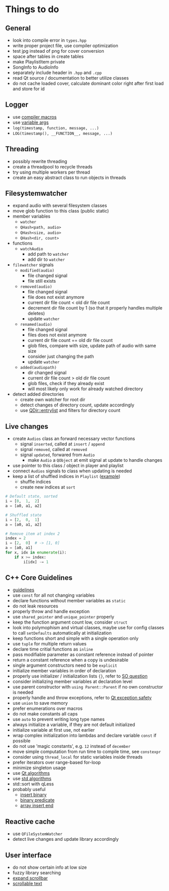 # Things to do

## General
- look into compile error in `types.hpp`
- write proper project file, use compiler optimization
- test jpg instead of png for cover conversion
- space after tables in create tables
- make PlaylistItem private
- SongInfo to AudioInfo
- separately include header in `.hpp` and `.cpp`
- read Qt source / documentation to better utilize classes
- do not cache loaded cover, calculate dominant color right after first load and store for id

## Logger
- use [compiler macros](https://stackoverflow.com/a/4434362)
- use [variable args](https://stackoverflow.com/a/679993)
- `log(timestamp, function, message, ...)`
- `LOG(timestamp(), __FUNCTION__, message, ...)`


## Threading
- possibly rewrite threading
- create a threadpool to recycle threads
- try using multiple workers per thread
- create an easy abstract class to run objects in threads

## Filesystemwatcher
- expand audio with several filesystem classes
- move glob function to this class (public static)
- member variables
    - `watcher`
    - `QHash<path, audio>`
    - `QHash<size, audio>`
    - `QHash<dir, count>`
- functions
    - `watchAudio`
        - add path to `watcher`
        - add dir to `watcher`
 - `filewatcher` signals
    - `modified(audio)`
        - file changed signal
        - file still exists
    - `removed(audio)`
        - file changed signal
        - file does not exist anymore
        - current dir file count < old dir file count
        - decrement dir file count by 1 (so that it properly handles multiple deletes)
        - update `watcher`
    - `renamed(audio)`
        - file changed signal
        - files does not exist anymore
        - current dir file count == old dir file count
        - glob files, compare with size, update path of audio with same size
        - consider just changing the path
        - update `watcher`
    - `added(audiopath)`
        - dir changed signal
        - current dir file count > old dir file count
        - glob files, check if they already exist
        - will most likely only work for already watched directory
- detect added directories
    - create own watcher for root dir
    - detect changes of directory count, update accordingly
    - use [QDir::entrylist](http://doc.qt.io/qt-5/qdir.html#entryList) and filters for directory count

## Live changes
- create `Audios` class an forward necessary vector functions
    - signal `inserted`, called at `insert` / `append`
    - signal `removed`, called at `removed`
    - signal `updated`, forwared from `Audio`
        - make `Audio` a `QObject` at emit signal at update to handle changes
- use pointer to this class / object in player and playlist
- connect `Audios` signals to class when updating is needed
- keep a list of shuffled indices in `Playlist` ([example](https://stackoverflow.com/a/16968081/7057528))
    - shuffle indices
    - create new indices at `sort`

```python
# Default state, sorted
i = [0,  1,  2]
a = [a0, a1, a2]

# Shuffled state
i = [2,  0,  1]
a = [a0, a1, a2]

# Remove item at index 2
index = 2
i = [2,  0]  # -> [1, 0]
a = [a0, a1]
for x, idx in enumerate(i):
    if x >= index:
        i[idx] -= 1
```

## C++ Core Guidelines
- [guidelines](https://github.com/isocpp/CppCoreGuidelines)
- use `const` for all not changing variables
- declare functions without member variables as `static`
- do not leak resources
- properly throw and handle exception
- use `shared_pointer` and `unique_pointer` properly
- keep the function argument count low, consider `struct`
- look into polymophism and virtual classes, maybe use for config classes to call `setDefaults` automatically at initialization
- keep functions short and simple with a single operation only
- use `tuple` for multiple return values
- declare time critial functions as `inline`
- pass modifiable parameter as constant reference instead of pointer
- return a constant reference when a copy is undesirable
- single argument constructors need to be `explicit`
- initialize member variables in order of declaration
- properly use initializer / initialization lists `{}`, refer to [SO question](https://stackoverflow.com/questions/18222926/why-is-list-initialization-using-curly-braces-better-than-the-alternatives)
- consider initializing member variables at declaration level
- use parent constructor with `using Parent::Parent` if no own constructor is needed
- properly handle and throw exceptions, refer to [Qt exception safety](http://doc.qt.io/qt-5/exceptionsafety.html)
- use `union` to save memory
- prefer enumerations over macros
- do not make constants all caps
- use `auto` to prevent writing long type names
- always initialize a variable, if they are not default initialized
- initialize variable at first use, not earlier
- wrap complex initialization into lambdas and declare variable `const` if possible
- do not use 'magic constants', e.g. `12` instead of `december`
- move simple computation from run time to compile time, see `constexpr`
- consider using `thread_local` for static variables inside threads
- prefer iterators over range-based for-loop
- minimize singleton usage
- use [Qt algorithms](http://doc.qt.io/qt-5/qtalgorithms.html)
- use [std algorithms](http://www.cplusplus.com/reference/algorithm/)
- std::sort with qLess<T>
- probably useful
    - [insert binary](https://stackoverflow.com/a/25524075/7057528)
    - [binary predicate](https://stackoverflow.com/a/4269392/7057528)
    - [array insert end](https://stackoverflow.com/a/5961066/7057528)

## Reactive cache
- use `QFileSystemWatcher`
- detect live changes and update library accordingly
  
## User interface
- do not show certain info at low size
- fuzzy library searching
- [expand scrollbar](https://stackoverflow.com/a/23677355/7057528)
- [scrollable text](https://stackoverflow.com/a/10655396/7057528)